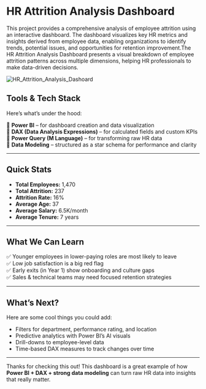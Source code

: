 # HR Attrition Analysis Dashboard
This project provides a comprehensive analysis of employee attrition using an interactive dashboard. The dashboard visualizes key HR metrics and insights derived from employee data, enabling organizations to identify trends, potential issues, and opportunities for retention improvement.The HR Attrition Analysis Dashboard presents a visual breakdown of employee attrition patterns across multiple dimensions, helping HR professionals to make data-driven decisions.

![HR_Attrition_Analysis_Dashoard](https://github.com/user-attachments/assets/e973abae-fb11-4c57-8bb8-ab8d6c0a5fa1)

## Tools & Tech Stack

Here’s what’s under the hood:

🔹 **Power BI** – for dashboard creation and data visualization  
🔹 **DAX (Data Analysis Expressions)** – for calculated fields and custom KPIs  
🔹 **Power Query (M Language)** – for transforming raw HR data  
🔹 **Data Modeling** – structured as a star schema for performance and clarity  

---

## Quick Stats

- **Total Employees:** 1,470  
- **Total Attrition:** 237  
- **Attrition Rate:** 16%  
- **Average Age:** 37  
- **Average Salary:** 6.5K/month  
- **Average Tenure:** 7 years  

---

## What We Can Learn

✅ Younger employees in lower-paying roles are most likely to leave  
✅ Low job satisfaction is a big red flag  
✅ Early exits (in Year 1) show onboarding and culture gaps  
✅ Sales & technical teams may need focused retention strategies  

---

## What’s Next?

Here are some cool things you could add:

- Filters for department, performance rating, and location  
- Predictive analytics with Power BI’s AI visuals  
- Drill-downs to employee-level data  
- Time-based DAX measures to track changes over time  

---

Thanks for checking this out! 
This dashboard is a great example of how **Power BI + DAX + strong data modeling** can turn raw HR data into insights that really matter.

